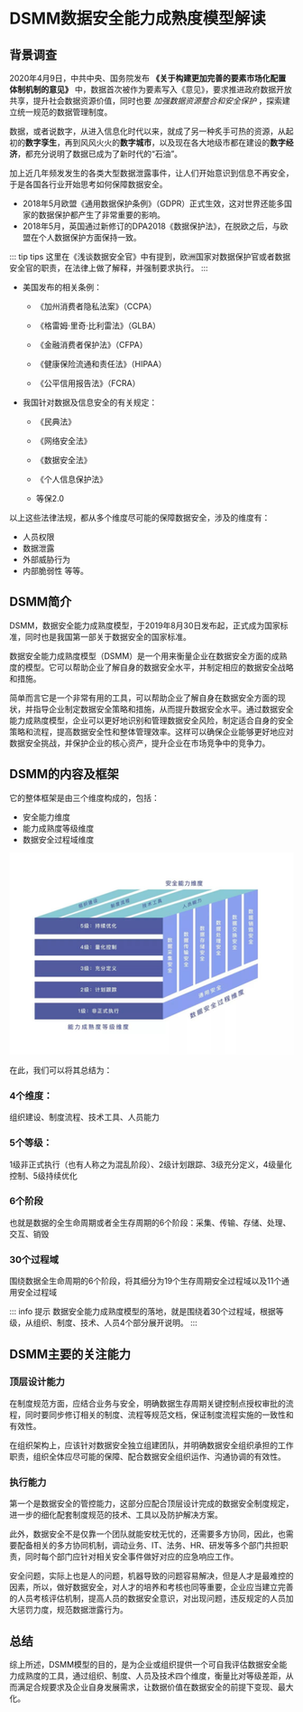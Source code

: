 # DSMM数据安全能力成熟度模型解读

## 背景调查

2020年4月9日，中共中央、国务院发布 **《关于构建更加完善的要素市场化配置体制机制的意见》** 中，数据首次被作为要素写入《意见》，要求推进政府数据开放共享，提升社会数据资源价值，同时也要 *加强数据资源整合和安全保护* ，探索建立统一规范的数据管理制度。

数据，或者说数字，从进入信息化时代以来，就成了另一种炙手可热的资源，从起初的**数字孪生**，再到风风火火的**数字城市**，以及现在各大地级市都在建设的**数字经济**，都充分说明了数据已成为了新时代的“石油”。

加上近几年频发发生的各类大型数据泄露事件，让人们开始意识到信息不再安全，于是各国各行业开始思考如何保障数据安全。

* 2018年5月欧盟《通用数据保护条例》（GDPR）正式生效，这对世界还能多国家的数据保护都产生了非常重要的影响。
* 2018年5月，英国通过新修订的DPA2018《数据保护法》，在脱欧之后，与欧盟在个人数据保护方面保持一致。

::: tip tips
这里在《浅谈数据安全官》中有提到，欧洲国家对数据保护官或者数据安全官的职责，在法律上做了解释，并强制要求执行。
:::
* 美国发布的相关条例：

    - 《加州消费者隐私法案》（CCPA）

    - 《格雷姆·里奇·比利雷法》（GLBA）

    - 《金融消费者保护法》（CFPA）

    - 《健康保险流通和责任法》（HIPAA）

    - 《公平信用报告法》（FCRA）

* 我国针对数据及信息安全的有关规定：

    - 《民典法》

    - 《网络安全法》

    - 《数据安全法》

    - 《个人信息保护法》

    - 等保2.0

以上这些法律法规，都从多个维度尽可能的保障数据安全，涉及的维度有：

* 人员权限
* 数据泄露
* 外部威胁行为
* 内部脆弱性
等等。

## DSMM简介
DSMM，数据安全能力成熟度模型，于2019年8月30日发布起，正式成为国家标准，同时也是我国第一部关于数据安全的国家标准。

数据安全能力成熟度模型（DSMM）是一个用来衡量企业在数据安全方面的成熟度的模型。它可以帮助企业了解自身的数据安全水平，并制定相应的数据安全战略和措施。

简单而言它是一个非常有用的工具，可以帮助企业了解自身在数据安全方面的现状，并指导企业制定数据安全策略和措施，从而提升数据安全水平。通过数据安全能力成熟度模型，企业可以更好地识别和管理数据安全风险，制定适合自身的安全策略和流程，提高数据安全性和整体管理效率。这样可以确保企业能够更好地应对数据安全挑战，并保护企业的核心资产，提升企业在市场竞争中的竞争力。

## DSMM的内容及框架
它的整体框架是由三个维度构成的，包括：

- 安全能力维度
- 能力成熟度等级维度
- 数据安全过程域维度

![数据安全能力成熟度模型架构](./image/%E6%95%B0%E6%8D%AE%E5%AE%89%E5%85%A8%E8%83%BD%E5%8A%9B%E6%88%90%E7%86%9F%E5%BA%A6%E6%A8%A1%E5%9E%8B%E6%9E%B6%E6%9E%84%E5%9B%BE.jpg)

在此，我们可以将其总结为：

### 4个维度：
组织建设、制度流程、技术工具、人员能力
### 5个等级：
1级非正式执行（也有人称之为混乱阶段）、2级计划跟踪、3级充分定义，4级量化控制、5级持续优化
### 6个阶段
也就是数据的全生命周期或者全生存周期的6个阶段：采集、传输、存储、处理、交互、销毁
### 30个过程域
围绕数据全生命周期的6个阶段，将其细分为19个生存周期安全过程域以及11个通用安全过程域

::: info 提示
数据安全能力成熟度模型的落地，就是围绕着30个过程域，根据等级，从组织、制度、技术、人员4个部分展开说明。
:::

## DSMM主要的关注能力
### 顶层设计能力
在制度规范方面，应结合业务与安全，明确数据生存周期关键控制点授权审批的流程，同时要同步修订相关的制度、流程等规范文档，保证制度流程实施的一致性和有效性。

在组织架构上，应该针对数据安全独立组建团队，并明确数据安全组织承担的工作职责，组织全体应尽可能的保障、配合数据安全组织运作、沟通协调的有效性。

### 执行能力
第一个是数据安全的管控能力，这部分应配合顶层设计完成的数据安全制度规定，进一步的细化配套制度规范的技术、工具以及防护解决方案。

此外，数据安全不是仅靠一个团队就能安枕无忧的，还需要多方协同，因此，也需要配备相关的多方协同机制，调动业务、IT、法务、HR、研发等多个部门共担职责，同时每个部门应针对相关安全事件做好对应的应急响应工作。

安全问题，实际上也是人的问题，机器导致的问题容易解决，但是人才是最难控的因素，所以，做好数据安全，对人才的培养和考核也同等重要，企业应当建立完善的人员考核评估机制，提高人员的数据安全意识，对出现问题，违反规定的人员加大惩罚力度，规范数据泄露行为。

## 总结

综上所述，DSMM模型的目的，是为企业或组织提供一个可自我评估数据安全能力成熟度的工具，通过组织、制度、人员及技术四个维度，衡量比对等级差距，从而满足合规要求及企业自身发展需求，让数据价值在数据安全的前提下变现、最大化。
